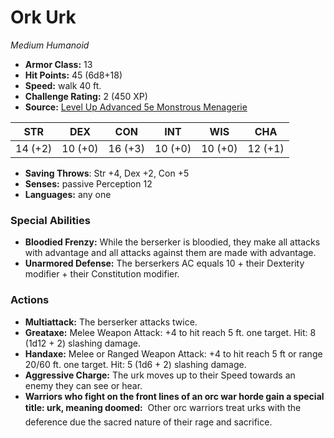 # Ork Urk

*Medium* *Humanoid*

- **Armor Class:** 13
- **Hit Points:** 45 (6d8+18)
- **Speed:** walk 40 ft.
- **Challenge Rating:** 2 (450 XP)
- **Source:** [Level Up Advanced 5e Monstrous Menagerie](https://www.levelup5e.com)

| STR | DEX | CON | INT | WIS | CHA |
| --- | --- | --- | --- | --- | --- |
| 14 (+2) | 10 (+0) | 16 (+3) | 10 (+0) | 10 (+0) | 12 (+1) |

- **Saving Throws**: Str +4, Dex +2, Con +5
- **Senses:** passive Perception 12
- **Languages:** any one
### Special Abilities
- **Bloodied Frenzy:** While the berserker is bloodied, they make all attacks with advantage and all attacks against them are made with advantage.
- **Unarmored Defense:** The berserkers AC equals 10 + their Dexterity modifier + their Constitution modifier.
### Actions
- **Multiattack:** The berserker attacks twice.
- **Greataxe:** Melee Weapon Attack: +4 to hit  reach 5 ft.  one target. Hit: 8 (1d12 + 2) slashing damage.
- **Handaxe:** Melee or Ranged Weapon Attack: +4 to hit  reach 5 ft or range 20/60 ft.  one target. Hit: 5 (1d6 + 2) slashing damage.
- **Aggressive Charge:** The urk moves up to their Speed towards an enemy they can see or hear.
- **Warriors who fight on the front lines of an orc war horde gain a special title: urk, meaning doomed:**  Other orc warriors treat urks with the deference due the sacred nature of their rage and sacrifice.
